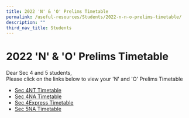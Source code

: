 ```yaml
---
title: 2022 'N' & 'O' Prelims Timetable
permalink: /useful-resources/Students/2022-n-n-o-prelims-timetable/
description: ""
third_nav_title: Students
---
```

# 2022 'N' & 'O' Prelims Timetable

Dear Sec 4 and 5 students,  
Please click on the links below to view your 'N' and 'O' Prelims Timetable

*   <a href="/files/Useful%20Resources/Students/2022%20Prelims%20Timetable/2022%20Prelim%20Exam%20Timetable%20-%20S4NT_7%20Jul.pdf" target="_blank">Sec 4NT Timetable</a>
*   <a href="/files/Useful%20Resources/Students/2022%20Prelim%20Exam%20Timetable%20-%20S4NA_7%20Jul.pdf" target="_blank">Sec 4NA Timetable</a>
*   <a href="/files/Useful%20Resources/Students/2022%20Prelim%20Exam%20Timetable%20-%20S4E_7%20Jul.pdf" target="_blank">Sec 4Express Timetable</a>
*   <a href="/files/Useful%20Resources/Students/2022%20Prelim%20Exam%20Timetable%20-%20S5NA_7%20Jul.pdf" target="_blank">Sec 5NA Timetable</a>
